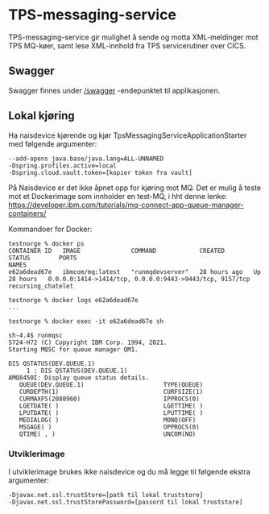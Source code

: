 # TPS-messaging-service
TPS-messaging-service gir mulighet å sende og motta XML-meldinger mot TPS MQ-køer, samt lese XML-innhold fra TPS servicerutiner over CICS.
 
## Swagger
Swagger finnes under [/swagger](https://testnav-tps-messaging-service.dev.intern.nav.no/swagger) -endepunktet til
applikasjonen.

## Lokal kjøring
Ha naisdevice kjørende og kjør TpsMessagingServiceApplicationStarter med følgende argumenter:
```
--add-opens java.base/java.lang=ALL-UNNAMED
-Dspring.profiles.active=local
-Dspring.cloud.vault.token=[kopier token fra vault]
```

På Naisdevice er det ikke åpnet opp for kjøring mot MQ. Det er mulig å teste mot et Dockerimage som innholder en test-MQ,
i hht denne lenke:
https://developer.ibm.com/tutorials/mq-connect-app-queue-manager-containers/

Kommandoer for Docker:
```
testnorge % docker ps
CONTAINER ID   IMAGE              COMMAND            CREATED        STATUS        PORTS                                                      NAMES
e62a6dead67e   ibmcom/mq:latest   "runmqdevserver"   28 hours ago   Up 28 hours   0.0.0.0:1414->1414/tcp, 0.0.0.0:9443->9443/tcp, 9157/tcp   recursing_chatelet

testnorge % docker logs e62a6dead67e
...

testnorge % docker exec -it e62a6dead67e sh

sh-4.4$ runmqsc
5724-H72 (C) Copyright IBM Corp. 1994, 2021.
Starting MQSC for queue manager QM1.

DIS QSTATUS(DEV.QUEUE.1)
     1 : DIS QSTATUS(DEV.QUEUE.1)
AMQ8450I: Display queue status details.
   QUEUE(DEV.QUEUE.1)                      TYPE(QUEUE)
   CURDEPTH(1)                             CURFSIZE(1)
   CURMAXFS(2088960)                       IPPROCS(0)
   LGETDATE( )                             LGETTIME( )
   LPUTDATE( )                             LPUTTIME( )
   MEDIALOG( )                             MONQ(OFF)
   MSGAGE( )                               OPPROCS(0)
   QTIME( , )                              UNCOM(NO)

```

### Utviklerimage
I utviklerimage brukes ikke naisdevice og du må legge til følgende ekstra argumenter:
```
-Djavax.net.ssl.trustStore=[path til lokal truststore]
-Djavax.net.ssl.trustStorePassword=[passord til lokal truststore]
```
